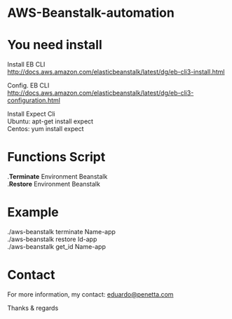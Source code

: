 # AWS-Beanstalk-automation


# You need install

Install EB CLI <BR>
http://docs.aws.amazon.com/elasticbeanstalk/latest/dg/eb-cli3-install.html <br>

Config. EB CLI <br>
http://docs.aws.amazon.com/elasticbeanstalk/latest/dg/eb-cli3-configuration.html <br>

Install Expect Cli <BR>
Ubuntu: apt-get install expect<br>
Centos: yum install expect<br>

# Functions Script

  .<b>Terminate</b> Environment Beanstalk<br>
  .<b>Restore</b> Environment Beanstalk<br>

# Example

  ./aws-beanstalk terminate Name-app<br>
  ./aws-beanstalk restore Id-app<br>
  ./aws-beanstalk get_id Name-app<br>
  

# Contact

For more information, my contact: eduardo@penetta.com

Thanks & regards
